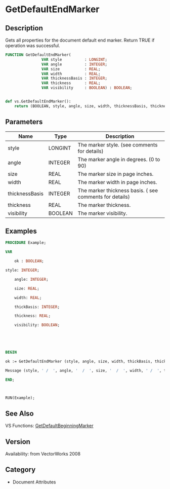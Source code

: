 # GetDefaultEndMarker

## Description
Gets all properties for the document default end marker. Return TRUE if operation was successful.

```pascal
FUNCTION GetDefaultEndMarker(
				VAR style          : LONGINT;
				VAR angle          : INTEGER;
				VAR size           : REAL;
				VAR width          : REAL;
				VAR thicknessBasis : INTEGER;
				VAR thickness      : REAL;
				VAR visibility     : BOOLEAN) : BOOLEAN;
```

```python

def vs.GetDefaultEndMarker():
    return (BOOLEAN, style, angle, size, width, thicknessBasis, thickness, visibility)
```

## Parameters
|Name|Type|Description|
|---|---|---|
|style|LONGINT|The marker style. (see comments for details)|
|angle|INTEGER|The marker angle in degrees. (0 to 90)|
|size|REAL|The marker size in page inches.|
|width|REAL|The marker width in page inches.|
|thicknessBasis|INTEGER|The marker thickness basis. ( see comments for details)|
|thickness|REAL|The marker thickness.|
|visibility|BOOLEAN|The marker visibility.|

## Examples
```pascal
PROCEDURE Example;

VAR

	ok : BOOLEAN;

style: INTEGER;

	angle: INTEGER;

	size: REAL;

	width: REAL;

	thickBasis: INTEGER;

	thickness: REAL;

	visibility: BOOLEAN;



	

BEGIN

ok := GetDefaultEndMarker (style, angle, size, width, thickBasis, thickness, visibility);

Message (style, ' /  ', angle, '  /  ', size, '  /  ', width, ' /  ', thickBasis, ' /  ', thickness, ' /  ', visibility);	

END;



RUN(Example);


```

## See Also
VS Functions:
[GetDefaultBeginningMarker](GetDefaultBeginningMarker.md)

## Version
Availability: from VectorWorks 2008
## Category
* Document Attributes

